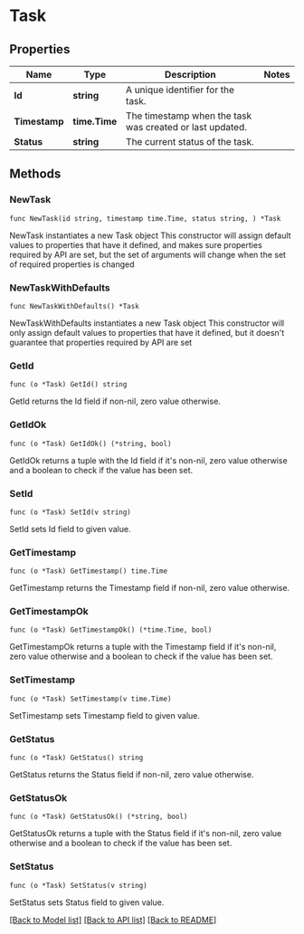 # Task

## Properties

Name | Type | Description | Notes
------------ | ------------- | ------------- | -------------
**Id** | **string** | A unique identifier for the task. | 
**Timestamp** | **time.Time** | The timestamp when the task was created or last updated. | 
**Status** | **string** | The current status of the task. | 

## Methods

### NewTask

`func NewTask(id string, timestamp time.Time, status string, ) *Task`

NewTask instantiates a new Task object
This constructor will assign default values to properties that have it defined,
and makes sure properties required by API are set, but the set of arguments
will change when the set of required properties is changed

### NewTaskWithDefaults

`func NewTaskWithDefaults() *Task`

NewTaskWithDefaults instantiates a new Task object
This constructor will only assign default values to properties that have it defined,
but it doesn't guarantee that properties required by API are set

### GetId

`func (o *Task) GetId() string`

GetId returns the Id field if non-nil, zero value otherwise.

### GetIdOk

`func (o *Task) GetIdOk() (*string, bool)`

GetIdOk returns a tuple with the Id field if it's non-nil, zero value otherwise
and a boolean to check if the value has been set.

### SetId

`func (o *Task) SetId(v string)`

SetId sets Id field to given value.


### GetTimestamp

`func (o *Task) GetTimestamp() time.Time`

GetTimestamp returns the Timestamp field if non-nil, zero value otherwise.

### GetTimestampOk

`func (o *Task) GetTimestampOk() (*time.Time, bool)`

GetTimestampOk returns a tuple with the Timestamp field if it's non-nil, zero value otherwise
and a boolean to check if the value has been set.

### SetTimestamp

`func (o *Task) SetTimestamp(v time.Time)`

SetTimestamp sets Timestamp field to given value.


### GetStatus

`func (o *Task) GetStatus() string`

GetStatus returns the Status field if non-nil, zero value otherwise.

### GetStatusOk

`func (o *Task) GetStatusOk() (*string, bool)`

GetStatusOk returns a tuple with the Status field if it's non-nil, zero value otherwise
and a boolean to check if the value has been set.

### SetStatus

`func (o *Task) SetStatus(v string)`

SetStatus sets Status field to given value.



[[Back to Model list]](../README.md#documentation-for-models) [[Back to API list]](../README.md#documentation-for-api-endpoints) [[Back to README]](../README.md)


